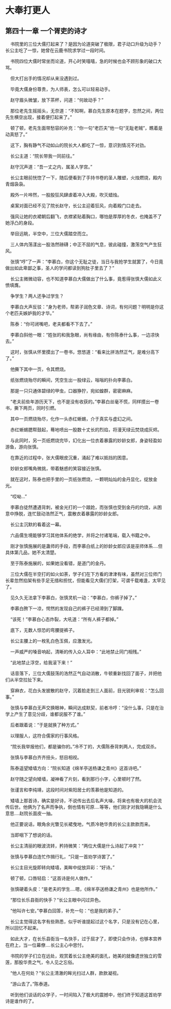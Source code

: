 # 大奉打更人 
 ## 第四十一章 一个胥吏的诗才
     书院里的三位大儒打起来了？是因为论道突破了极限，君子动口升级为动手？长公主吃了一惊，她曾在云鹿书院求学过一段时间。

    书院四位大儒时常坐而论道，开心时笑嘻嘻，急的时候也会不顾形象的破口大骂。

    但大打出手的情况却从来没遇到过。

    毕竟大儒身份尊贵，为人师表，怎么可以轻易动手。

    赵守眉头微皱，放下茶杯，问道：“何故动手？”

    那位老先生摇摇头，无奈道：“不知啊，慕白先生原本在题字，忽然之间，两位先生横空出现，接着便打起来了。”

    顿了顿，老先生面带愁容的补充：“你一句“老匹夫”他一句“无耻老贼”，瞧着是动真怒了。”

    这下，胸有静气不动如山的院长大人都吃了一惊，意识到情况不对劲。

    长公主道：“院长带我一同前往。”

    赵守沉声道：“吾一丈之内，属圣人学宫。”

    长公主眼前恍惚了一下，随后便看到了手持书卷的圣人雕塑，火烛燃烧，殿内青烟袅袅。

    殿外一片哗然，一股股狂风肆虐着冲入大殿，吹灭蜡烛。

    桌案对面已经不见了院长赵守，长公主迎着狂风，向着殿门口走去。

    强风让她的衣裙朝后翻飞，衣襟紧贴着胸口，哪怕是厚厚的冬衣，也掩盖不了她浮凸的身段。

    举目远眺，半空中，三位大儒踏空而立。

    三人体内荡漾出一股浩然磅礴；中正不屈的气息，彼此碰撞，激荡空气产生狂风。

    张慎“哼”了一声：“李慕白，你这个无耻之徒，当日与我抢学生就罢了，今日竟做出如此卑鄙之事，圣人的学问都读到狗肚子里去了？”

    长公主微微动容，也不知道李慕白大儒做出了什么事，竟惹得张慎大儒如此义愤填膺。

    争学生？两人还争过学生？

    李慕白大声反驳：“身为老师，帮弟子润色文章、诗词，有何问题？明明是你这个老匹夫嫉妒我的才华。”

    陈泰：“你可闭嘴吧，老夫都看不下去了。”

    李慕白斜他一眼：“姓张的和我急眼，尚有缘由，有你陈泰什么事，一边凉快去。”

    这时，张慎从怀里摸出了一卷书，悠悠道：“看来比拼浩然正气，是难分高下了。”

    他撕下其中一页，令其燃烧。

    纸张燃烧殆尽的瞬间，凭空生出一股绿云，嗡嗡的扑向李慕白。

    那是一只只通体碧绿的甲虫，口器狰狞，宛如蝗群，密密麻麻。

    “老夫前些年游历天下，也不是没有收获的。”李慕白丝毫不慌，同样摸出一卷书，撕下两页，同时引燃。

    其中一页燃烧殆尽，化作一头赤红蜥蜴，介于真实与虚幻之间。

    赤红蜥蜴腮帮鼓起，蓦地喷出一股数十丈长的烈焰，将漫天绿云焚烧成灰烬。

    与此同时，另一页纸燃烧完毕，幻化出一位衣着暴露的妙龄女郎，身姿轻盈如游鱼，游向张慎。

    在靠近的过程中，张大儒眼皮沉重，涌起了难以抵挡的困意。

    妙龄女郎嘴角微挑，带着魅惑的笑容接近张慎。

    就在这时，陈泰也把手里的一页纸张燃烧，一颗明灿灿的金丹显化，绽放金光。

    “哎呦...”

    李慕白徒然遭遇背刺，被金光打的一个踉跄，而张慎也受到金丹的灼烧，从困意中挣脱，连忙鼓动浩然正气，震散衣着暴露的妙龄女郎。

    长公主沉默的看着这一幕。

    六品儒生境能够学习其他体系的绝学，并将之付诸笔端，载入书籍之中。

    刚才张慎施展的是蛊师的手段，而李慕白纸上的妙龄女郎应该是巫师体系....但具体第几品，她不太清楚。

    至于陈泰施展的，如果她没看错，是道门的金丹。

    三位大儒在半空打的如火如荼，学子们在下方看的津津有味，虽然对三位师门长辈忽然掐架有些手足无措和担忧，但能看见大儒们打架，可谓千载难逢，太罕见了。

    见久久无法拿下李慕白，张慎灵机一动：“李慕白，你裤子掉了。”

    李慕白胯下一凉，愕然的发现自己的裤子已经滑到了脚踝。

    “该死！”李慕白心态炸裂，大吼道：“所有人裤子都掉。”

    底下，无数人惊恐的弯腰提裤子。

    长公主腰上的一枚乳白色玉佩，应激发光。

    一声威严的嗓音响起，清晰的传入众人耳中：“此地禁止同门相残。”

    “此地禁止浮空，给我滚下来！”

    话音落下，三位大儒鼓荡的浩然正气自动消散，牛顿重新找回了面子，并把他们从半空拉扯下来。

    穿麻衣，花白头发披散的赵守，沉着脸走到三人面前，目光锐利审视：“怎么回事。”

    张慎与李慕白无声交换眼神，瞬间达成默契，前者冷哼：“没什么事，只是在治学上产生了意见分歧，谁都说服不了谁。”

    后者跟着说：“于是就换了种方式。”

    以理服人，这符合儒家的行事风格。

    “院长我举报他们，都是骗你的。”冷不丁的，大儒陈泰背刺两人，完成双杀。

    张慎与李慕白齐齐扭头，怒目相视。

    陈泰遥望矮墙方向：“院长知道《绵羊亭送杨谦之青州》这首诗吧。”

    赵守随之望向矮墙，凝神看了片刻，看到那行小字，心里顿时了然。

    张谨言和李纯靖，这段时间对紫阳居士的羡慕他是知道的。

    矮墙上那首诗，确实是好诗，不说传出去后名声大噪，将来也有极大的机会流传后世。他俩为了名声而争执，倒也情有可原....等等，他们刚才对我隐瞒是什么意思....赵院长面皮一抽。

    他正要说话，眼角余光瞥见长裙曳地，气质冷艳华贵的长公主款款而来。

    当即咽下了想说的话。

    长公主清丽的眼波流转，矜持微笑：“两位大儒是什么诗起了冲突？”

    张慎与李慕白连忙作揖行礼，“只是一首劝学诗罢了。”

    长公主目光旋即转向矮墙，美眸中绽放异彩：“好诗。”

    顿了顿，口唇轻启：“这首诗是何人做作。”

    张慎硬着头皮：“是老夫的学生....嗯，《绵羊亭送杨谦之青州》也是他所作。”

    “那位长乐县衙的快手？”长公主眼中闪过异色。

    “他叫许七安。”李慕白回答，补充一句：“也是我的弟子。”

    长公主觉得这名字有些熟悉，似乎听谁提起过这个名字，只是没有记在心里，所以回忆不起来。

    如此大才，在长乐县衙当一名快手，过于屈才了，即使只会作诗，也够本宫养在府上，当一位幕僚....长公主心中思忖。

    书院的学子们立在远处，观赏着长公主绝美的面孔，她美的就像遗世独立的雪莲，那股华贵之气，令人见之忘俗。

    “他人在何处？”长公主清澈的眸光扫过人群，款款凝视。

    “游山去了。”陈泰道。

    听到他们谈话的众学子，一时间陷入了极大的震撼中，他们终于知道这首劝学诗是谁作的了。